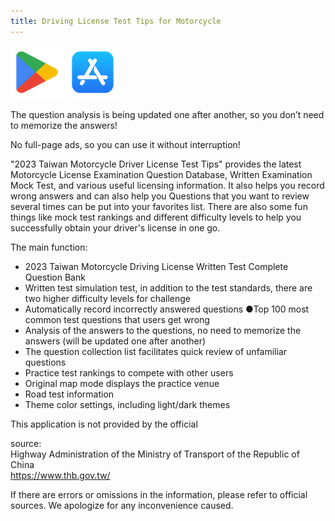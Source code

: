 ```yaml
---
title: Driving License Test Tips for Motorcycle
---
```


[![google play](./img/google_play_logo.png)](https://play.google.com/store/apps/details?id=com.src.app.driverlicense.motorcycle) [![app store](./img/apple_store_logo.png)](https://apps.apple.com/us/app/taiwan-motorcycle-dl-test-tips/id6451921550)


The question analysis is being updated one after another, so you don’t need to memorize the answers!  

No full-page ads, so you can use it without interruption!

"2023 Taiwan Motorcycle Driver License Test Tips" provides the latest Motorcycle License Examination Question Database, Written Examination Mock Test, and various useful licensing information. It also helps you record wrong answers and can also help you Questions that you want to review several times can be put into your favorites list. There are also some fun things like mock test rankings and different difficulty levels to help you successfully obtain your driver's license in one go.

The main function:
* 2023 Taiwan Motorcycle Driving License Written Test Complete Question Bank
* Written test simulation test, in addition to the test standards, there are two higher difficulty levels for challenge
* Automatically record incorrectly answered questions
●Top 100 most common test questions that users get wrong
* Analysis of the answers to the questions, no need to memorize the answers (will be updated one after another)
* The question collection list facilitates quick review of unfamiliar questions
* Practice test rankings to compete with other users
* Original map mode displays the practice venue
* Road test information
* Theme color settings, including light/dark themes

This application is not provided by the official  

source:  
Highway Administration of the Ministry of Transport of the Republic of China  
https://www.thb.gov.tw/  

If there are errors or omissions in the information, please refer to official sources. We apologize for any inconvenience caused.